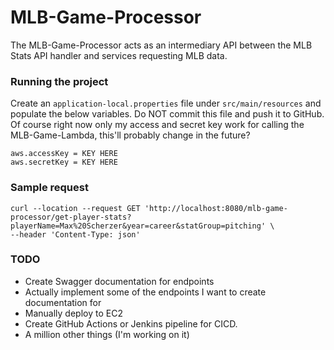 # MLB-Game-Processor

The MLB-Game-Processor acts as an intermediary API between the MLB Stats API handler and services requesting MLB data.

### Running the project
Create an `application-local.properties` file under `src/main/resources` and populate the below variables. Do NOT commit this file and push it to GitHub. Of course right now only my access and secret key work for calling the MLB-Game-Lambda, this'll probably change in the future?
```
aws.accessKey = KEY HERE
aws.secretKey = KEY HERE
```

### Sample request
```
curl --location --request GET 'http://localhost:8080/mlb-game-processor/get-player-stats?playerName=Max%20Scherzer&year=career&statGroup=pitching' \
--header 'Content-Type: json'
```



### TODO
* Create Swagger documentation for endpoints
* Actually implement some of the endpoints I want to create documentation for
* Manually deploy to EC2
* Create GitHub Actions or Jenkins pipeline for CICD.
* A million other things (I'm working on it)
